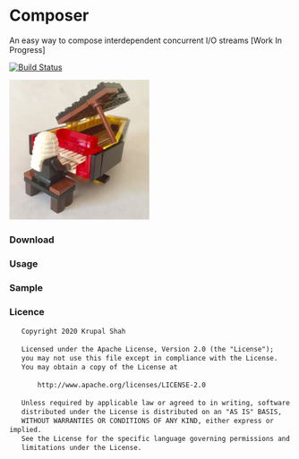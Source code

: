 # Composer
An easy way to compose interdependent concurrent I/O streams [Work In Progress]

[![Build Status](https://travis-ci.com/krupalshah/Composer.svg?branch=master)](https://travis-ci.com/krupalshah/Composer)

<img src="/raw/legocomposer.jpg?raw=true" width="250" height="250"/>

### Download

### Usage

### Sample

### Licence
```
   Copyright 2020 Krupal Shah

   Licensed under the Apache License, Version 2.0 (the "License");
   you may not use this file except in compliance with the License.
   You may obtain a copy of the License at

       http://www.apache.org/licenses/LICENSE-2.0

   Unless required by applicable law or agreed to in writing, software
   distributed under the License is distributed on an "AS IS" BASIS,
   WITHOUT WARRANTIES OR CONDITIONS OF ANY KIND, either express or implied.
   See the License for the specific language governing permissions and
   limitations under the License.
```